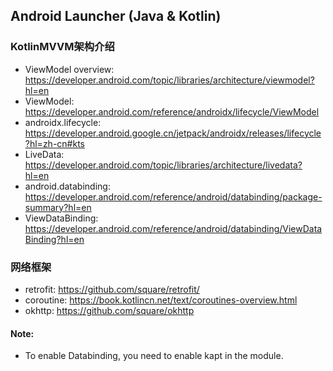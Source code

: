 ## Android Launcher (Java & Kotlin)

### KotlinMVVM架构介绍

* ViewModel overview: <https://developer.android.com/topic/libraries/architecture/viewmodel?hl=en>
* ViewModel: <https://developer.android.com/reference/androidx/lifecycle/ViewModel>
* androidx.lifecycle: <https://developer.android.google.cn/jetpack/androidx/releases/lifecycle?hl=zh-cn#kts>
* LiveData: <https://developer.android.com/topic/libraries/architecture/livedata?hl=en>
* android.databinding: <https://developer.android.com/reference/android/databinding/package-summary?hl=en>
* ViewDataBinding: <https://developer.android.com/reference/android/databinding/ViewDataBinding?hl=en>

### 网络框架

* retrofit: <https://github.com/square/retrofit/>
* coroutine: <https://book.kotlincn.net/text/coroutines-overview.html>
* okhttp: <https://github.com/square/okhttp>

#### Note:

* To enable Databinding, you need to enable kapt in the module.